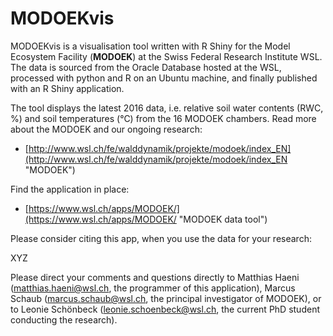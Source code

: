 # MODOEKvis
MODOEKvis is a visualisation tool written with R Shiny for the Model Ecosystem Facility (**MODOEK**) at the Swiss Federal Research Institute WSL. The data is sourced from the Oracle Database hosted at the WSL, processed with python and R on an Ubuntu machine, and finally published with an R Shiny application.

The tool displays the latest 2016 data, i.e. relative soil water contents (RWC, %) and soil temperatures (°C) from the 16 MODOEK chambers. Read more about the MODOEK and our ongoing research:

* [http://www.wsl.ch/fe/walddynamik/projekte/modoek/index_EN](http://www.wsl.ch/fe/walddynamik/projekte/modoek/index_EN "MODOEK")

Find the application in place:

* [https://www.wsl.ch/apps/MODOEK/](https://www.wsl.ch/apps/MODOEK/ "MODOEK data tool")

Please consider citing this app, when you use the data for your research:

XYZ

Please direct your comments and questions directly to Matthias Haeni ([matthias.haeni@wsl.ch](mailto:matthias.haeni@wsl.ch "matthias.haeni@wsl.ch"), the programmer of this application), Marcus Schaub ([marcus.schaub@wsl.ch](mailto:marcus.schaub@wsl.ch "marcus.schaub@wsl.ch"), the principal investigator of MODOEK), or to Leonie Schönbeck ([leonie.schoenbeck@wsl.ch](mailto:leonie.schoenbeck@wsl.ch "leonie.schoenbeck@wsl.ch"), the current PhD student conducting the research).
